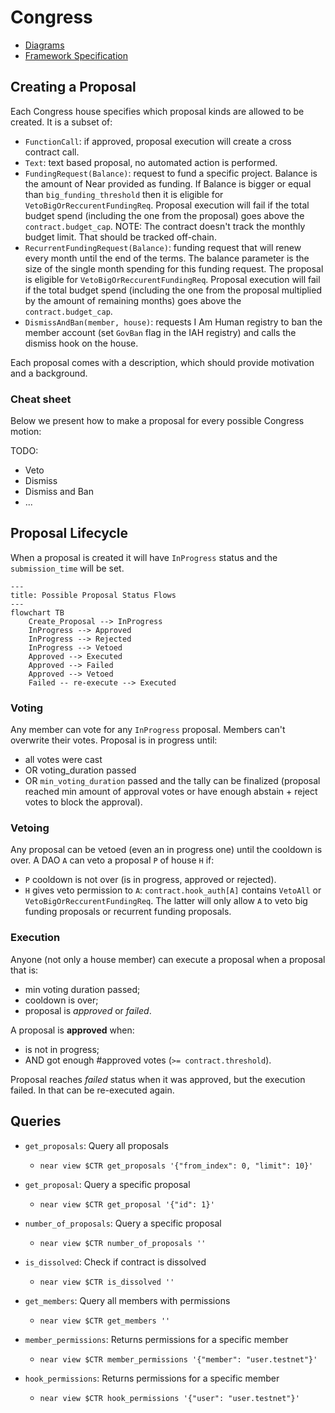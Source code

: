 # Congress

- [Diagrams](https://miro.com/app/board/uXjVMqJRr_U=/)
- [Framework Specification](https://near-ndc.notion.site/NDC-V1-Framework-V3-1-Updated-1af84fe7cc204087be70ea7ffee4d23f?pvs=4)


## Creating a Proposal

Each Congress house specifies which proposal kinds are allowed to be created. It is a subset of:

- `FunctionCall`: if approved, proposal execution will create a cross contract call.
- `Text`: text based proposal, no automated action is performed.
- `FundingRequest(Balance)`: request to fund a specific project. Balance is the amount of Near provided as funding. If Balance is bigger or equal than `big_funding_threshold` then it is eligible for `VetoBigOrReccurentFundingReq`. Proposal execution will fail if the total budget spend (including the one from the proposal) goes above the `contract.budget_cap`.
   NOTE: The contract doesn't track the monthly budget limit. That should be tracked off-chain. 
- `RecurrentFundingRequest(Balance)`: funding request that will renew every month until the end of the terms. The balance parameter is the size of the single month spending for this funding request. The proposal is eligible for 
`VetoBigOrReccurentFundingReq`. Proposal execution will fail if the total budget spend (including the one from the proposal multiplied by the amount of remaining months) goes above the `contract.budget_cap`.
- `DismissAndBan(member, house)`: requests I Am Human registry to ban the member account (set `GovBan` flag in the IAH registry) and calls the dismiss hook on the house. 

Each proposal comes with a description, which should provide motivation and a background.

### Cheat sheet

Below we present how to make a proposal for every possible Congress motion:

TODO:
- Veto
- Dismiss
- Dismiss and Ban
- ...


## Proposal Lifecycle

When a proposal is created it will have `InProgress` status and the `submission_time` will be set.

```mermaid
---
title: Possible Proposal Status Flows
---
flowchart TB
    Create_Proposal --> InProgress
    InProgress --> Approved
    InProgress --> Rejected
    InProgress --> Vetoed
    Approved --> Executed
    Approved --> Failed
    Approved --> Vetoed
    Failed -- re-execute --> Executed
```

### Voting

Any member can vote for any `InProgress` proposal. Members can't overwrite their votes. Proposal is in progress until:

- all votes were cast
- OR voting_duration passed
- OR `min_voting_duration` passed and the tally can be finalized (proposal reached min amount of approval votes or have enough abstain + reject votes to block the approval).

### Vetoing

Any proposal can be vetoed (even an in progress one) until the cooldown is over.
A DAO `A` can veto a proposal `P` of house `H` if:

- `P` cooldown is not over (is in progress, approved or rejected).
- `H` gives veto permission to `A`: `contract.hook_auth[A]` contains `VetoAll` or `VetoBigOrReccurentFundingReq`. The latter will only allow `A` to veto big funding proposals or recurrent funding proposals.

### Execution

Anyone (not only a house member) can execute a proposal when a proposal that is:

- min voting duration passed;
- cooldown is over;
- proposal is _approved_ or _failed_.

A proposal is **approved** when:

- is not in progress;
- AND got enough #approved votes (`>= contract.threshold`).

Proposal reaches _failed_ status when it was approved, but the execution failed. In that can be re-executed again.


## Queries

- `get_proposals`: Query all proposals

  - `near view $CTR get_proposals '{"from_index": 0, "limit": 10}'`

- `get_proposal`: Query a specific proposal

  - `near view $CTR get_proposal '{"id": 1}'`

- `number_of_proposals`: Query a specific proposal

  - `near view $CTR number_of_proposals ''`

- `is_dissolved`: Check if contract is dissolved

  - `near view $CTR is_dissolved ''`

- `get_members`: Query all members with permissions

  - `near view $CTR get_members ''`

- `member_permissions`: Returns permissions for a specific member

  - `near view $CTR member_permissions '{"member": "user.testnet"}'`

- `hook_permissions`: Returns permissions for a specific member
  - `near view $CTR hook_permissions '{"user": "user.testnet"}'`
